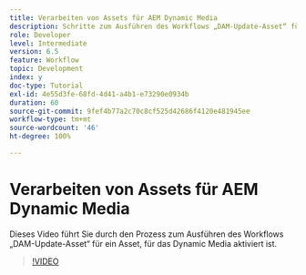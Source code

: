 ```yaml
---
title: Verarbeiten von Assets für AEM Dynamic Media
description: Schritte zum Ausführen des Workflows „DAM-Update-Asset“ für ein Asset, für das Dynamic Media aktiviert ist.
role: Developer
level: Intermediate
version: 6.5
feature: Workflow
topic: Development
index: y
doc-type: Tutorial
exl-id: 4e55d3fe-68fd-4d41-a4b1-e73290e0934b
duration: 60
source-git-commit: 9fef4b77a2c70c8cf525d42686f4120e481945ee
workflow-type: tm+mt
source-wordcount: '46'
ht-degree: 100%

---
```


# Verarbeiten von Assets für AEM Dynamic Media

Dieses Video führt Sie durch den Prozess zum Ausführen des Workflows „DAM-Update-Asset“ für ein Asset, für das Dynamic Media aktiviert ist.

>[!VIDEO](https://video.tv.adobe.com/v/335456?quality=12&learn=on)
